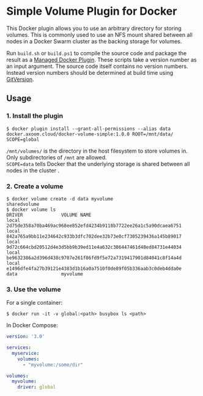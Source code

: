 # Simple Volume Plugin for Docker

This Docker plugin allows you to use an arbitrary directory for storing volumes. This is commonly used to use an NFS mount shared between all nodes in a Docker Swarm cluster as the backing storage for volumes.

Run `build.sh` or `build.ps1` to compile the source code and package the result as a [Managed Docker Plugin](https://docs.docker.com/engine/extend/).
These scripts take a version number as an input argument. The source code itself contains no version numbers. Instead version numbers should be determined at build time using [GitVersion](http://gitversion.readthedocs.io/).



## Usage

### 1. Install the plugin

```
$ docker plugin install --grant-all-permissions --alias data docker.axoom.cloud/docker-volume-simple:1.0.0 ROOT=/mnt/data/ SCOPE=global
```

`/mnt/volumes/` is the directory in the host filesystem to store volumes in. Only subdirectories of `/mnt` are allowed.  
`SCOPE=data` tells Docker that the underlying storage is shared between all nodes in the cluster .

### 2. Create a volume

```
$ docker volume create -d data myvolume
sharedvolume
$ docker volume ls
DRIVER              VOLUME NAME
local               2d75de358a70ba469ac968ee852efd4234b9118b7722ee26a1c5a90dcaea6751
local               842a765a9bb11e234642c933b3dfc702dee32b73e0cf7305239436a145b89017
local               9d72c664cbd20512d4e3d5bb9b39ed11e4a632c386447461d48ed84731e44034
local               be9632386a2d396d438c9707e261f86fd9f5e72a7319417901d84041c8f14a4d
local               e1496dfe4fa27b39121e4383d1b16a0a7510f0de89f05b336aab3c0deb4dda0e
data                myvolume
```

### 3. Use the volume

For a single container:
```
$ docker run -it -v global:<path> busybox ls <path>
```

In Docker Compose:
```yml
version: '3.0'

services:
  myservice:
    volumes:
      - "myvolume:/some/dir"

volumes:
  myvolume:
    driver: global
```
